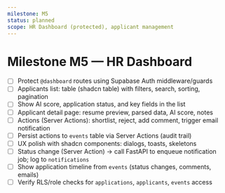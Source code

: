 ```yaml
---
milestone: M5
status: planned
scope: HR Dashboard (protected), applicant management
---
```


# Milestone M5 — HR Dashboard

- [ ] Protect `@dashboard` routes using Supabase Auth middleware/guards
- [ ] Applicants list: table (shadcn table) with filters, search, sorting, pagination
- [ ] Show AI score, application status, and key fields in the list
- [ ] Applicant detail page: resume preview, parsed data, AI score, notes
- [ ] Actions (Server Actions): shortlist, reject, add comment, trigger email notification
- [ ] Persist actions to `events` table via Server Actions (audit trail)
- [ ] UX polish with shadcn components: dialogs, toasts, skeletons
- [ ] Status change (Server Action) → call FastAPI to enqueue notification job; log to `notifications`
- [ ] Show application timeline from `events` (status changes, comments, emails)
- [ ] Verify RLS/role checks for `applications`, `applicants`, `events` access
